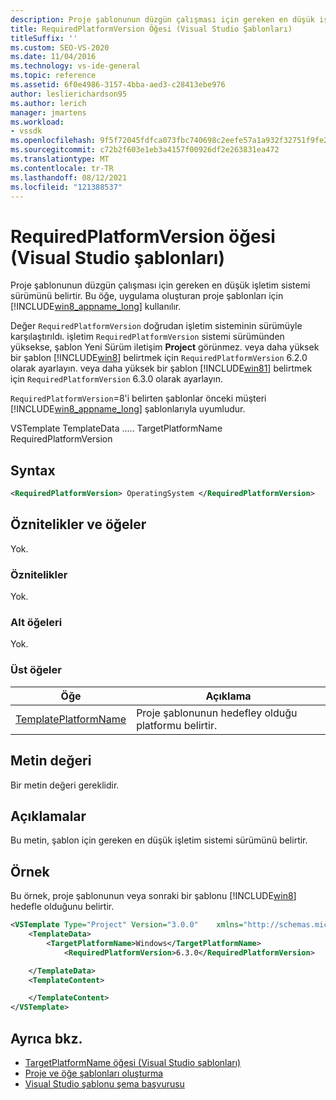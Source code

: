 ```yaml
---
description: Proje şablonunun düzgün çalışması için gereken en düşük işletim sistemi sürümünü belirtir.
title: RequiredPlatformVersion Öğesi (Visual Studio Şablonları)
titleSuffix: ''
ms.custom: SEO-VS-2020
ms.date: 11/04/2016
ms.technology: vs-ide-general
ms.topic: reference
ms.assetid: 6f0e4986-3157-4bba-aed3-c28413ebe976
author: leslierichardson95
ms.author: lerich
manager: jmartens
ms.workload:
- vssdk
ms.openlocfilehash: 9f5f72045fdfca073fbc740698c2eefe57a1a932f32751f9fe278e17c280fad9
ms.sourcegitcommit: c72b2f603e1eb3a4157f00926df2e263831ea472
ms.translationtype: MT
ms.contentlocale: tr-TR
ms.lasthandoff: 08/12/2021
ms.locfileid: "121388537"
---
```

# <a name="requiredplatformversion-element-visual-studio-templates"></a>RequiredPlatformVersion öğesi (Visual Studio şablonları)

Proje şablonunun düzgün çalışması için gereken en düşük işletim sistemi sürümünü belirtir. Bu öğe, uygulama oluşturan proje şablonları için [!INCLUDE[win8_appname_long](../debugger/includes/win8_appname_long_md.md)] kullanılır.

 Değer `RequiredPlatformVersion` doğrudan işletim sisteminin sürümüyle karşılaştırıldı. işletim `RequiredPlatformVersion` sistemi sürümünden yüksekse, şablon Yeni Sürüm iletişim **Project** görünmez. veya daha yüksek bir şablon [!INCLUDE[win8](../debugger/includes/win8_md.md)] belirtmek için `RequiredPlatformVersion` 6.2.0 olarak ayarlayın. veya daha yüksek bir şablon [!INCLUDE[win81](../debugger/includes/win81_md.md)] belirtmek için `RequiredPlatformVersion` 6.3.0 olarak ayarlayın.

 `RequiredPlatformVersion`=8'i belirten şablonlar önceki müşteri [!INCLUDE[win8_appname_long](../debugger/includes/win8_appname_long_md.md)] şablonlarıyla uyumludur.

 VSTemplate TemplateData ..... TargetPlatformName RequiredPlatformVersion

## <a name="syntax"></a>Syntax

```xml
<RequiredPlatformVersion> OperatingSystem </RequiredPlatformVersion>
```

## <a name="attributes-and-elements"></a>Öznitelikler ve öğeler

 Yok.

### <a name="attributes"></a>Öznitelikler

 Yok.

### <a name="child-elements"></a>Alt öğeleri

 Yok.

### <a name="parent-elements"></a>Üst öğeler

|Öğe|Açıklama|
|-------------|-----------------|
|[TemplatePlatformName](../extensibility/templatedata-element-visual-studio-templates.md)|Proje şablonunun hedefley olduğu platformu belirtir.|

## <a name="text-value"></a>Metin değeri

 Bir metin değeri gereklidir.

## <a name="remarks"></a>Açıklamalar

 Bu metin, şablon için gereken en düşük işletim sistemi sürümünü belirtir.

## <a name="example"></a>Örnek

 Bu örnek, proje şablonunun veya sonraki bir şablonu [!INCLUDE[win8](../debugger/includes/win8_md.md)] hedefle olduğunu belirtir.

```xml
<VSTemplate Type="Project" Version="3.0.0"    xmlns="http://schemas.microsoft.com/developer/vstemplate/2005">
    <TemplateData>
        <TargetPlatformName>Windows</TargetPlatformName>
            <RequiredPlatformVersion>6.3.0</RequiredPlatformVersion>

    </TemplateData>
    <TemplateContent>

    </TemplateContent>
</VSTemplate>
```

## <a name="see-also"></a>Ayrıca bkz.

- [TargetPlatformName öğesi (Visual Studio şablonları)](../extensibility/targetplatformname-element-visual-studio-templates.md)
- [Proje ve öğe şablonları oluşturma](../ide/creating-project-and-item-templates.md)
- [Visual Studio şablonu şema başvurusu](../extensibility/visual-studio-template-schema-reference.md)
